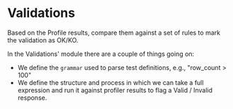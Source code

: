 # Validations

Based on the Profile results, compare them against a set of rules to mark the validation as OK/KO.

In the Validations' module there are a couple of things going on:
- We define the `grammar` used to parse test definitions, e.g., "row_count > 100"
- We define the structure and process in which we can take a full expression
    and run it against profiler results to flag a Valid / Invalid response.